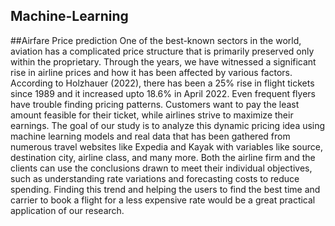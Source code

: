 ## Machine-Learning
##Airfare Price prediction
One of the best-known sectors in the world, aviation has a complicated price structure that is primarily preserved only within the proprietary. Through the years, we have witnessed a significant rise in airline prices and how it has been affected by various factors. According to Holzhauer (2022), there has been a 25% rise in flight tickets since 1989 and it increased upto 18.6% in April 2022. Even frequent flyers have trouble finding pricing patterns. Customers want to pay the least amount feasible for their ticket, while airlines strive to maximize their earnings.
 The goal of our study is to analyze this dynamic pricing idea using machine learning models and real data that has been gathered from numerous travel websites like Expedia and Kayak with variables like source, destination city, airline class, and many more. Both the airline firm and the clients can use the conclusions drawn to meet their individual objectives, such as understanding rate variations and forecasting costs to reduce spending. Finding this trend and helping the users to find the best time and carrier to book a flight for a less expensive rate would be a great practical application of our research.

